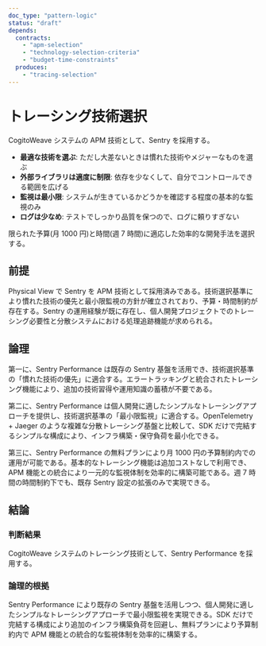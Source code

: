 ```yaml
---
doc_type: "pattern-logic"
status: "draft"
depends:
  contracts:
    - "apm-selection"
    - "technology-selection-criteria"
    - "budget-time-constraints"
  produces:
    - "tracing-selection"
---
```


# トレーシング技術選択

<!-- PREMISE_BEGIN: apm-selection -->

CogitoWeave システムの APM 技術として、Sentry を採用する。

<!-- PREMISE_END: apm-selection -->

<!-- PREMISE_BEGIN: technology-selection-criteria -->

- **最適な技術を選ぶ**: ただし大差ないときは慣れた技術やメジャーなものを選ぶ
- **外部ライブラリは適度に制限**: 依存を少なくして、自分でコントロールできる範囲を広げる
- **監視は最小限**: システムが生きているかどうかを確認する程度の基本的な監視のみ
- **ログは少なめ**: テストでしっかり品質を保つので、ログに頼りすぎない

<!-- PREMISE_END: technology-selection-criteria -->

<!-- PREMISE_BEGIN: budget-time-constraints -->

限られた予算(月 1000 円)と時間(週 7 時間)に適応した効率的な開発手法を選択する。

<!-- PREMISE_END: budget-time-constraints -->

## 前提

Physical View で Sentry を APM 技術として採用済みである。技術選択基準により慣れた技術の優先と最小限監視の方針が確立されており、予算・時間制約が存在する。Sentry の運用経験が既に存在し、個人開発プロジェクトでのトレーシング必要性と分散システムにおける処理追跡機能が求められる。

## 論理

第一に、Sentry Performance は既存の Sentry 基盤を活用でき、技術選択基準の「慣れた技術の優先」に適合する。エラートラッキングと統合されたトレーシング機能により、追加の技術習得や運用知識の蓄積が不要である。

第二に、Sentry Performance は個人開発に適したシンプルなトレーシングアプローチを提供し、技術選択基準の「最小限監視」に適合する。OpenTelemetry + Jaeger のような複雑な分散トレーシング基盤と比較して、SDK だけで完結するシンプルな構成により、インフラ構築・保守負荷を最小化できる。

第三に、Sentry Performance の無料プランにより月 1000 円の予算制約内での運用が可能である。基本的なトレーシング機能は追加コストなしで利用でき、APM 機能との統合により一元的な監視体制を効率的に構築可能である。週 7 時間の時間制約下でも、既存 Sentry 設定の拡張のみで実現できる。

## 結論

### 判断結果

<!-- GLOBAL_CONCLUSION_BEGIN: tracing-selection -->

CogitoWeave システムのトレーシング技術として、Sentry Performance を採用する。

<!-- GLOBAL_CONCLUSION_END: tracing-selection -->

### 論理的根拠

Sentry Performance により既存の Sentry 基盤を活用しつつ、個人開発に適したシンプルなトレーシングアプローチで最小限監視を実現できる。SDK だけで完結する構成により追加のインフラ構築負荷を回避し、無料プランにより予算制約内で APM 機能との統合的な監視体制を効率的に構築する。
